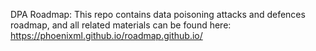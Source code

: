 DPA Roadmap:
This repo contains data poisoning attacks and defences roadmap, and all related materials can be found here: https://phoenixml.github.io/roadmap.github.io/
